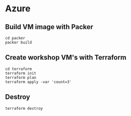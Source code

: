 # Azure

## Build VM image with Packer

```
cd packer
packer build
```

## Create workshop VM's with Terraform

```
cd terraform
terraform init
terraform plan
terraform apply -var 'count=3'
```

## Destroy

```bash
terraform destroy
```
